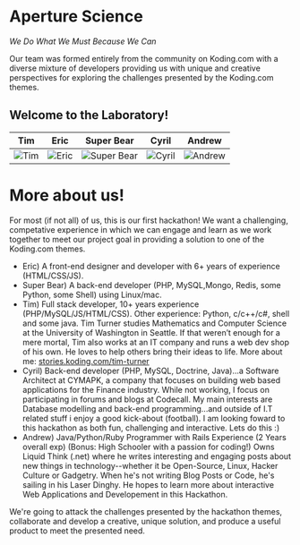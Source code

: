
Aperture Science
================
*We Do What We Must Because We Can*

Our team was formed entirely from the community on Koding.com with a diverse mixture of developers providing us with unique and creative perspectives for exploring the challenges presented by the Koding.com themes.


Welcome to the Laboratory!
--------------------------

| Tim | Eric | Super Bear | Cyril | Andrew
|--- |--- |--- |--- |---
| ![Tim](http://stories.koding.com/wp-content/uploads/2014/05/tim-152x152.jpg) | ![Eric](https://gravatar.com/avatar/b8b837a9172a6fd9421f78ec8dc959fc?size=143&d=https://koding-cdn.s3.amazonaws.com/square-avatars/default.avatar.143.png&r=g) | ![Super Bear](https://gravatar.com/avatar/bc6812dd8a156880db0babc661ee3704?size=143&d=https://koding-cdn.s3.amazonaws.com/square-avatars/default.avatar.143.png&r=g) | ![Cyril](https://gravatar.com/avatar/bf0a188834a138489431b47228d84e57?size=143&d=https://koding-cdn.s3.amazonaws.com/square-avatars/default.avatar.143.png&r=g) | ![Andrew](https://gravatar.com/avatar/baf23bd019395ea892fec25631c11a1c?size=143&d=https://koding-cdn.s3.amazonaws.com/square-avatars/default.avatar.143.png&r=g) |

More about us!
==============
For most (if not all) of us, this is our first hackathon! We want a challenging, competative experience in which we can engage and learn as we work together to meet our project goal in providing a solution to one of the Koding.com themes.

* Eric) A front-end designer and developer with 6+ years of experience (HTML/CSS/JS).
* Super Bear) A back-end developer (PHP, MySQL,Mongo, Redis, some Python, some Shell) using Linux/mac.
* Tim) Full stack developer, 10+ years experience (PHP/MySQL/JS/HTML/CSS). Other experience: Python, c/c++/c#, shell and some java. Tim Turner studies Mathematics and Computer Science at the University of Washington in Seattle. If that weren’t enough for a mere mortal, Tim also works at an IT company and runs a web dev shop of his own. He loves to help others bring their ideas to life. More about me: [stories.koding.com/tim-turner](http://stories.koding.com/story/tim-turner/)
* Cyril) Back-end developer (PHP, MySQL, Doctrine, Java)...a Software Architect at CYMAPK, a company that focuses on building web based applications for the Finance industry. While not working, I focus on participating in forums and blogs at Codecall. My main interests are Database modelling and back-end programming...and outside of I.T related stuff i enjoy a good kick-about (football). I am looking foward to this hackathon as both fun, challenging and interactive. Lets do this :)
* Andrew) Java/Python/Ruby Programmer with Rails Experience (2 Years overall exp) (Bonus: High Schooler with a passion for coding!) Owns Liquid Think (.net) where he writes interesting and engaging posts about new things in technology--whether it be Open-Source, Linux, Hacker Culture or Gadgetry. When he's not writing Blog Posts or Code, he's sailing in his Laser Dinghy. He hopes to learn more about interactive Web Applications and Developement in this Hackathon. 


We're going to attack the challenges presented by the hackathon themes, collaborate and develop a creative, unique solution, and produce a useful product to meet the presented need.
